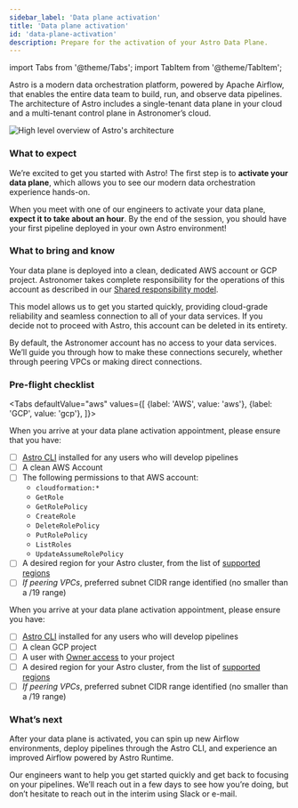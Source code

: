 ```yaml
---
sidebar_label: 'Data plane activation'
title: 'Data plane activation'
id: 'data-plane-activation'
description: Prepare for the activation of your Astro Data Plane.
---
```


import Tabs from '@theme/Tabs';
import TabItem from '@theme/TabItem';

Astro is a modern data orchestration platform, powered by Apache Airflow, that enables the entire data team to build, run, and observe data pipelines. The architecture of Astro includes a single-tenant data plane in your cloud and a multi-tenant control plane in Astronomer’s cloud.

<div class="text--center">
  <img src="/img/docs/architecture-overview.png" alt="High level overview of Astro's architecture" />
</div>

### What to expect

We’re excited to get you started with Astro! The first step is to **activate your data plane**, which allows you to see our modern data orchestration experience hands-on.

When you meet with one of our engineers to activate your data plane, **expect it to take about an hour**. By the end of the session, you should have your first pipeline deployed in your own Astro environment!

### What to bring and know

Your data plane is deployed into a clean, dedicated AWS account or GCP project. Astronomer takes complete responsibility for the operations of this account as described in our [Shared responsibility model](shared-responsibility-model.md).

This model allows us to get you started quickly, providing cloud-grade reliability and seamless connection to all of your data services. If you decide not to proceed with Astro, this account can be deleted in its entirety.

By default, the Astronomer account has no access to your data services. We’ll guide you through how to make these connections securely, whether through peering VPCs or making direct connections.

### Pre-flight checklist

<Tabs
    defaultValue="aws"
    values={[
        {label: 'AWS', value: 'aws'},
        {label: 'GCP', value: 'gcp'},
    ]}>
<TabItem value="aws">

When you arrive at your data plane activation appointment, please ensure that you have:
- [ ] [Astro CLI](cli/get-started.md) installed for any users who will develop pipelines
- [ ] A clean AWS Account
- [ ] The following permissions to that AWS account:
  - `cloudformation:*`
  - `GetRole`
  - `GetRolePolicy`
  - `CreateRole`
  - `DeleteRolePolicy`
  - `PutRolePolicy`
  - `ListRoles`
  - `UpdateAssumeRolePolicy`
- [ ] A desired region for your Astro cluster, from the list of [supported regions](resource-reference-aws.md#aws-region)
- [ ] _If peering VPCs_, preferred subnet CIDR range identified (no smaller than a /19 range)

</TabItem>
<TabItem value="gcp">

When you arrive at your data plane activation appointment, please ensure you have:
- [ ] [Astro CLI](cli/get-started.md) installed for any users who will develop pipelines
- [ ] A clean GCP project
- [ ] A user with [Owner access](https://cloud.google.com/iam/docs/understanding-roles#basic-definitions) to your project
- [ ] A desired region for your Astro cluster, from the list of [supported regions](resource-reference-gcp.md#gcp-region)
- [ ] _If peering VPCs_, preferred subnet CIDR range identified (no smaller than a /19 range)

</TabItem>
</Tabs>

### What’s next

After your data plane is activated, you can spin up new Airflow environments, deploy pipelines through the Astro CLI, and experience an improved Airflow powered by Astro Runtime.

Our engineers want to help you get started quickly and get back to focusing on your pipelines. We’ll reach out in a few days to see how you’re doing, but don’t hesitate to reach out in the interim using Slack or e-mail.
